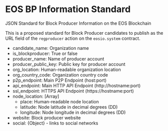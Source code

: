 # EOS BP Information Standard
JSON Standard for Block Producer Information on the EOS Blockchain

This is a proposed standard for Block Producer candidates to publish as the URL field of the `regproducer` action on the `eosio.system` contract.

- candidate_name: Organization name
- is_blockproducer: True or false
- producer_name: Name of producer account
- producer_public_key: Public key for producer account
- org_location: Human-readable organization location
- org_country_code: Organization country code
- p2p_endpoint: Main P2P Endpoint (host:port)
- api_endpoint: Main HTTP API Endpoint (http://hostname:port)
- ssl_endpoint: HTTPS API Endpoint (https://hostname:port)
- node_location: [Array]
  - place: Human-readable node location
  - latitude: Node latitude in decimal degrees (DD)
  - longitude: Node longitude in decimal degrees (DD)
- website: Block producer website
- social: {Object} - links to social networks
